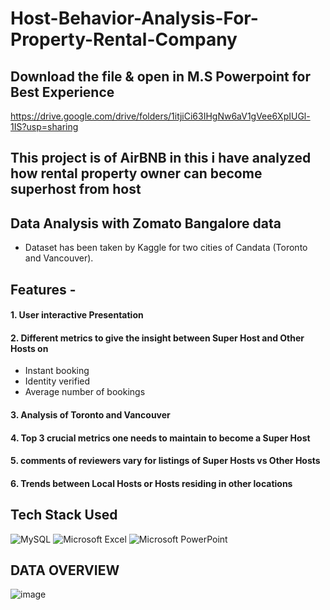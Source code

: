 # Host-Behavior-Analysis-For-Property-Rental-Company
## Download the file & open in M.S Powerpoint for Best Experience
 https://drive.google.com/drive/folders/1itjiCi63IHgNw6aV1gVee6XpIUGl-1IS?usp=sharing
## This project is of AirBNB in this i have analyzed how rental property owner can become superhost from host
## Data Analysis with Zomato Bangalore data
- Dataset has been taken by Kaggle for two cities of Candata (Toronto and Vancouver). 
## Features -
#### 1. User interactive Presentation
#### 2. Different metrics to give the insight between Super Host and Other Hosts on 
- Instant booking
- Identity verified 
- Average number of bookings
#### 3. Analysis of Toronto and Vancouver
#### 4. Top 3 crucial metrics one needs to maintain to become a Super Host
#### 5. comments of reviewers vary for listings of Super Hosts vs Other Hosts
#### 6. Trends between Local Hosts or Hosts residing in other locations
## Tech Stack Used 
![MySQL](https://img.shields.io/badge/mysql-%2300f.svg?style=for-the-badge&logo=mysql&logoColor=white) ![Microsoft Excel](https://img.shields.io/badge/Microsoft_Excel-217346?style=for-the-badge&logo=microsoft-excel&logoColor=white) ![Microsoft PowerPoint](https://img.shields.io/badge/Microsoft_PowerPoint-B7472A?style=for-the-badge&logo=microsoft-powerpoint&logoColor=white)
## DATA OVERVIEW
![image](https://user-images.githubusercontent.com/111194246/186385103-58638b1d-7cd5-46ff-a2d1-ad79922f63bc.png)
